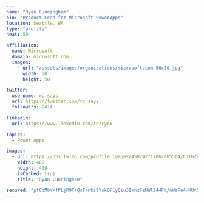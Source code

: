 ```yaml
---
name: "Ryan Cunningham"
bio: "Product Lead for Microsoft PowerApps"
location: Seattle, WA
type: "profile"
heat: 50

affiliation:
  name: Microsoft
  domain: microsoft.com
  images:
    - url: "/assets/images/organizations/microsoft.com-50x50.jpg"
      width: 50
      height: 50

twitter:
  username: rc_says
  url: https://twitter.com/rc_says
  followers: 2414

linkedin:
  url: https://www.linkedin.com/in/rycu

topics:
  - Power Apps

images:
  - url: https://pbs.twimg.com/profile_images/459747717862805504/CJIGZejd_400x400.png
    width: 400
    height: 400
    isCached: true
    title: "Ryan Cunningham"

secured: "pfCcMbY+fPLjR9TrQcF+nks9YskOF1yQiu3IknzFzHWlZ44Fb/nWaFe4HKUr5GD/OyXy1uNdA34/XSsdqelUFyLR11hk7aSkijXAOnDBizCWBto8PvFgOCSphX0fGRG3CRf/c1vU+JsQA7hdgqYoxXSIRSmnpI6zCXJ6BnyS9fYCBMAzbnQdJdnrkObfNfVcsM7ORWUtJK8MGB5k/HMDyfCXNvyURGMsL/C9NET9au08JVNle92U6iS1qgL6156kxOnd3lo59aUmj40l4Ab6Fo0LaE8VJhKuXudRit0zwumYKFIPaizYSG1jsrzjWBSJU2vt37nHegOhMrJdusXINZO/Mv7m9LyLdbyLuHnRTAQ4Goh7xljUbKyye4senmmImNOmwdrmyCYVYhret+9PK7ahdgfMkIFRxRMwTpZhdyg=;FLPg2dTejn27ouWNjaS6lw=="
---
```


